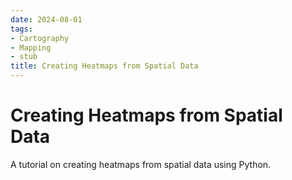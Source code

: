 ```yaml
---
date: 2024-08-01
tags:
- Cartography
- Mapping
- stub
title: Creating Heatmaps from Spatial Data
---
```


# Creating Heatmaps from Spatial Data

A tutorial on creating heatmaps from spatial data using Python.
